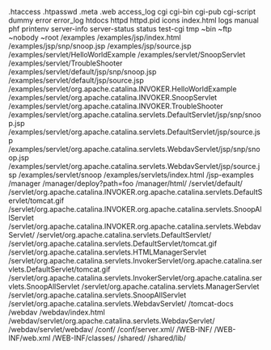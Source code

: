 .htaccess
.htpasswd
.meta
.web
access_log
cgi
cgi-bin
cgi-pub
cgi-script
dummy
error
error_log
htdocs
httpd
httpd.pid
icons
index.html
logs
manual
phf
printenv
server-info
server-status
status
test-cgi
tmp
~bin
~ftp
~nobody
~root
/examples
/examples/jsp/index.html
/examples/jsp/snp/snoop.jsp
/examples/jsp/source.jsp
/examples/servlet/HelloWorldExample
/examples/servlet/SnoopServlet
/examples/servlet/TroubleShooter
/examples/servlet/default/jsp/snp/snoop.jsp
/examples/servlet/default/jsp/source.jsp
/examples/servlet/org.apache.catalina.INVOKER.HelloWorldExample
/examples/servlet/org.apache.catalina.INVOKER.SnoopServlet
/examples/servlet/org.apache.catalina.INVOKER.TroubleShooter
/examples/servlet/org.apache.catalina.servlets.DefaultServlet/jsp/snp/snoop.jsp
/examples/servlet/org.apache.catalina.servlets.DefaultServlet/jsp/source.jsp
/examples/servlet/org.apache.catalina.servlets.WebdavServlet/jsp/snp/snoop.jsp
/examples/servlet/org.apache.catalina.servlets.WebdavServlet/jsp/source.jsp
/examples/servlet/snoop
/examples/servlets/index.html
/jsp-examples
/manager
/manager/deploy?path=foo
/manager/html/
/servlet/default/
/servlet/org.apache.catalina.INVOKER.org.apache.catalina.servlets.DefaultServlet/tomcat.gif
/servlet/org.apache.catalina.INVOKER.org.apache.catalina.servlets.SnoopAllServlet
/servlet/org.apache.catalina.INVOKER.org.apache.catalina.servlets.WebdavServlet/
/servlet/org.apache.catalina.servlets.DefaultServlet/
/servlet/org.apache.catalina.servlets.DefaultServlet/tomcat.gif
/servlet/org.apache.catalina.servlets.HTMLManagerServlet
/servlet/org.apache.catalina.servlets.InvokerServlet/org.apache.catalina.servlets.DefaultServlet/tomcat.gif
/servlet/org.apache.catalina.servlets.InvokerServlet/org.apache.catalina.servlets.SnoopAllServlet
/servlet/org.apache.catalina.servlets.ManagerServlet
/servlet/org.apache.catalina.servlets.SnoopAllServlet
/servlet/org.apache.catalina.servlets.WebdavServlet/
/tomcat-docs
/webdav
/webdav/index.html
/webdav/servlet/org.apache.catalina.servlets.WebdavServlet/
/webdav/servlet/webdav/
/conf/
/conf/server.xml/
/WEB-INF/
/WEB-INF/web.xml
/WEB-INF/classes/
/shared/
/shared/lib/